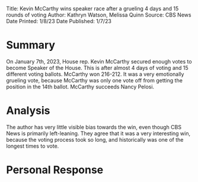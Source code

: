 Title: Kevin McCarthy wins speaker race after a grueling 4 days and 15 rounds of voting
Author: Kathryn Watson, Melissa Quinn
Source: CBS News
Date Printed: 1/8/23
Date Published: 1/7/23

# Summary
On January 7th, 2023, House rep. Kevin McCarthy secured enough votes to become Speaker of the House. This is after almost 4 days of voting and 15 different voting ballots. McCarthy won 216-212. It was a very emotionally grueling vote, because McCarthy was only one vote off from getting the position in the 14th ballot. McCarthy succeeds Nancy Pelosi.
# Analysis
The author has very little visible bias towards the win, even though CBS News is primarily left-leaning. They agree that it was a very interesting win, because the voting process took so long, and historically was one of the longest times to vote. 
# Personal Response
